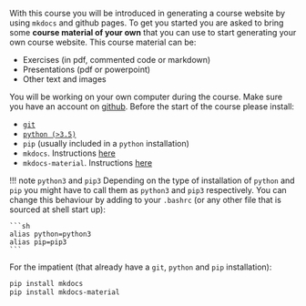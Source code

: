 
With this course you will be introduced in generating a course website by using `mkdocs` and github pages. To get you started you are asked to bring some **course material of your own** that you can use to start generating your own course website. This course material can be:

- Exercises (in pdf, commented code or markdown)
- Presentations (pdf or powerpoint)
- Other text and images

You will be working on your own computer during the course. Make sure you have an account on [github](https://github.com/). Before the start of the course please install:

- [`git`](https://git-scm.com/downloads)
- [`python (>3.5)`](https://www.python.org/downloads/)
- `pip` (usually included in a `python` installation)
- `mkdocs`. Instructions [here](https://www.mkdocs.org/#installation)
- `mkdocs-material`. Instructions [here](https://squidfunk.github.io/mkdocs-material/getting-started/#installation)

!!! note `python3` and `pip3`
    Depending on the type of installation of `python` and `pip` you might have to call them as `python3` and `pip3` respectively. You can change this behaviour by adding to your `.bashrc` (or any other file that is sourced at shell start up):

    ```sh
    alias python=python3
    alias pip=pip3
    ```

For the impatient (that already have a `git`, `python` and `pip` installation):

```sh
pip install mkdocs
pip install mkdocs-material
```
